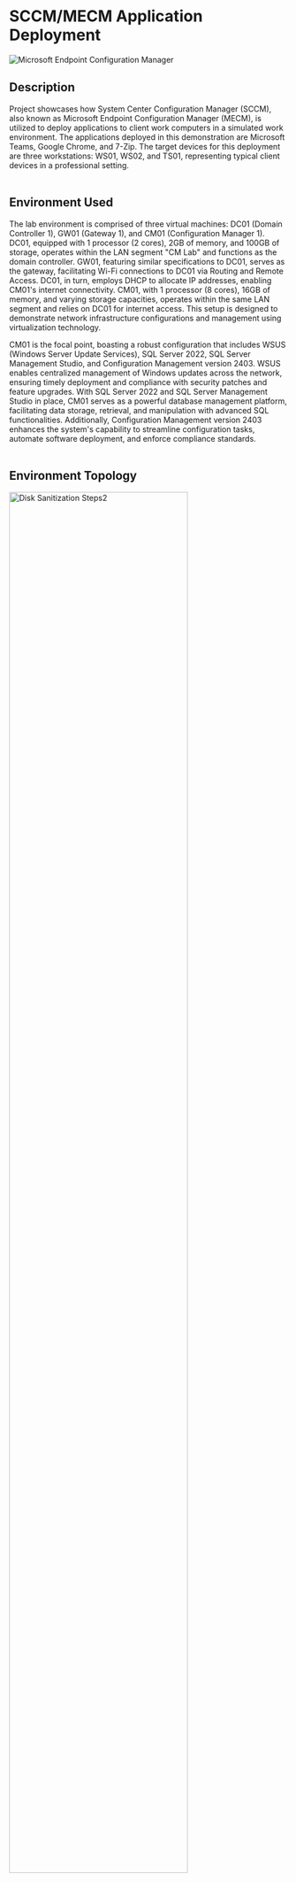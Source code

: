 <h1>SCCM/MECM Application Deployment</h1>

 <img src="https://i.imgur.com/Wl8C0vj.png" alt="Microsoft Endpoint Configuration Manager" class="header-image">

<h2>Description</h2>
Project showcases how System Center Configuration Manager (SCCM), also known as Microsoft Endpoint Configuration Manager (MECM), is utilized to deploy applications to client work computers in a simulated work environment. The applications deployed in this demonstration are Microsoft Teams, Google Chrome, and 7-Zip. The target devices for this deployment are three workstations: WS01, WS02, and TS01, representing typical client devices in a professional setting.
<br />
<br />

<h2>Environment Used</h2>
<p>
The lab environment is comprised of three virtual machines: DC01 (Domain Controller 1), GW01 (Gateway 1), and CM01 (Configuration Manager 1). DC01, equipped with 1 processor (2 cores), 2GB of memory, and 100GB of storage, operates within the LAN segment "CM Lab" and functions as the domain controller. GW01, featuring similar specifications to DC01, serves as the gateway, facilitating Wi-Fi connections to DC01 via Routing and Remote Access. DC01, in turn, employs DHCP to allocate IP addresses, enabling CM01's internet connectivity. CM01, with 1 processor (8 cores), 16GB of memory, and varying storage capacities, operates within the same LAN segment and relies on DC01 for internet access. This setup is designed to demonstrate network infrastructure configurations and management using virtualization technology.
 <br />
</p>

<p> 
   CM01 is the focal point, boasting a robust configuration that includes WSUS (Windows Server Update Services), SQL Server 2022, SQL Server Management Studio, and Configuration Management version 2403. WSUS enables centralized management of Windows updates across the network, ensuring timely deployment and compliance with security patches and feature upgrades. With SQL Server 2022 and SQL Server Management Studio in place, CM01 serves as a powerful database management platform, facilitating data storage, retrieval, and manipulation with advanced SQL functionalities. Additionally, Configuration Management version 2403 enhances the system's capability to streamline configuration tasks, automate software deployment, and enforce compliance standards.
<br />
<br />
</p>


<h2>Environment Topology</h2>

<img src="https://i.imgur.com/GGKYoDS.png" height="80%" width="80%" alt="Disk Sanitization Steps2"/>



<h2>Applications Deployed</h2>

- <b>Microsoft Teams: A collaboration platform developed by Microsoft, combining chat, video meetings, file storage, and application integration to enhance teamwork and communication.</b>


- <b>Google Chrome: A widely-used web browser developed by Google.</b>


- <b>7-Zip: A free and open-source file archiver utility.</b>


<h2>Utilities Used</h2>

- <b>SCCM</b>
- <b>Draw.io</b> 

<h2>Program walk-through:</h2>
The program walk-through below demonstrates the successful deployment process of Microsoft Teams to TS01. The same steps were followed, with the necessary modifications, to deploy Google Chrome and 7-Zip to the client work computers.
<br/>
<br/>
<br/>
<br/>

<p align="center">
Creating the Application: <br/>

<img src="https://i.imgur.com/l6cQuEs.png" height="80%" width="80%" alt="Disk Sanitization Steps2"/>
 
<img src="https://i.imgur.com/tvyWmP4.png" height="80%" width="80%" alt="Disk Sanitization Steps"/>

<img src="https://i.imgur.com/zWNGEda.png" height="80%" width="80%" alt="Disk Sanitization Steps"/>
 
<br />
<br />
Populating the properties with the correct date published, language, keywords, and icon:  <br/>
<img src="https://i.imgur.com/skQ8xuQ.png" height="80%" width="80%" alt="Disk Sanitization Steps"/>

<img src="https://i.imgur.com/OZybQ00.png" height="80%" width="80%" alt="Disk Sanitization Steps"/>

<br />
<br />
Deploying Microsoft Teams: <br/>
<img src="https://i.imgur.com/V8uMPgz.png" height="80%" width="80%" alt="Disk Sanitization Steps"/>

<img src="https://i.imgur.com/InDuD4i.png" height="80%" width="80%" alt="Disk Sanitization Steps"/>

<img src="https://i.imgur.com/lzAX0MQ.png" height="80%" width="80%" alt="Disk Sanitization Steps"/>

<img src="https://i.imgur.com/X2bjZvg.png" height="80%" width="80%" alt="Disk Sanitization Steps"/>

<img src="https://i.imgur.com/FcxKhAX.png" height="80%" width="80%" alt="Disk Sanitization Steps"/>

<img src="https://i.imgur.com/QFJTfVw.png" height="80%" width="80%" alt="Disk Sanitization Steps"/>

<img src="https://i.imgur.com/PpVbZpE.png" height="80%" width="80%" alt="Disk Sanitization Steps"/>

<img src="https://i.imgur.com/zjHMqCF.png" height="80%" width="80%" alt="Disk Sanitization Steps"/>

<br />
<br />
Client view in Software Center (TS01):  <br/>
<img src="https://i.imgur.com/vt7PyJ4.png" height="80%" width="80%" alt="Disk Sanitization Steps"/>
<br />
<br />
Added the shortcuts to the desktop:  <br/>
<img src="https://i.imgur.com/U7sC3bO.png" height="80%" width="80%" alt="Disk Sanitization Steps"/>
<br />
<br />
</p>

<!--
 ```diff
- text in red
+ text in green
! text in orange
# text in gray
@@ text in purple (and bold)@@
```
--!>
